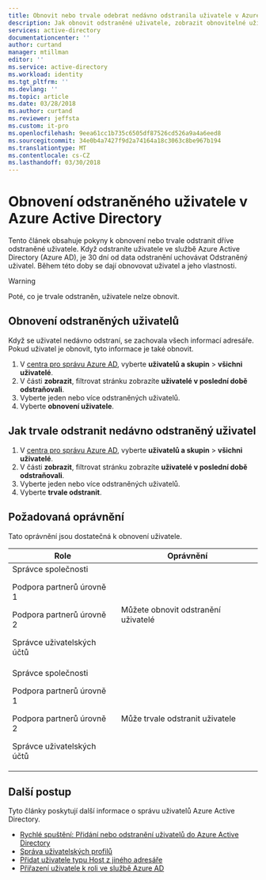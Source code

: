 ```yaml
---
title: Obnovit nebo trvale odebrat nedávno odstranila uživatele v Azure Active Directory | Microsoft Docs
description: Jak obnovit odstraněné uživatele, zobrazit obnovitelné uživatele nebo trvale odstranit uživatele v Azure Active Directory
services: active-directory
documentationcenter: ''
author: curtand
manager: mtillman
editor: ''
ms.service: active-directory
ms.workload: identity
ms.tgt_pltfrm: ''
ms.devlang: ''
ms.topic: article
ms.date: 03/28/2018
ms.author: curtand
ms.reviewer: jeffsta
ms.custom: it-pro
ms.openlocfilehash: 9eea61cc1b735c6505df87526cd526a9a4a6eed8
ms.sourcegitcommit: 34e0b4a7427f9d2a74164a18c3063c8be967b194
ms.translationtype: MT
ms.contentlocale: cs-CZ
ms.lasthandoff: 03/30/2018
---
```

# <a name="restore-a-deleted-user-in-azure-active-directory"></a>Obnovení odstraněného uživatele v Azure Active Directory

Tento článek obsahuje pokyny k obnovení nebo trvale odstranit dříve odstraněné uživatele. Když odstraníte uživatele ve službě Azure Active Directory (Azure AD), je 30 dní od data odstranění uchovávat Odstraněný uživatel. Během této doby se dají obnovovat uživatel a jeho vlastnosti. 

> [!wARNING]
> Poté, co je trvale odstraněn, uživatele nelze obnovit.


## <a name="how-to-restore-a-recently-deleted-user"></a>Obnovení odstraněných uživatelů
Když se uživatel nedávno odstraní, se zachovala všech informací adresáře. Pokud uživatel je obnovit, tyto informace je také obnovit.

1. V [centra pro správu Azure AD](https://aad.portal.azure.com), vyberte **uživatelů a skupin** &gt; **všichni uživatelé**. 
2. V části **zobrazit**, filtrovat stránku zobrazíte **uživatelé v poslední době odstraňovali**. 
3. Vyberte jeden nebo více odstraněných uživatelů.
4. Vyberte **obnovení uživatele**.

## <a name="how-to-permanently-delete-a-recently-deleted-user"></a>Jak trvale odstranit nedávno odstraněný uživatel

1. V [centra pro správu Azure AD](https://aad.portal.azure.com), vyberte **uživatelů a skupin** &gt; **všichni uživatelé**. 
2. V části **zobrazit**, filtrovat stránku zobrazíte **uživatelé v poslední době odstraňovali**. 
3. Vyberte jeden nebo více odstraněných uživatelů.
4. Vyberte **trvale odstranit**.

## <a name="required-permissions"></a>Požadovaná oprávnění
Tato oprávnění jsou dostatečná k obnovení uživatele.

Role  | Oprávnění 
--------- | ---------
Správce společnosti<p>Podpora partnerů úrovně 1<p>Podpora partnerů úrovně 2<p>Správce uživatelských účtů | Můžete obnovit odstranění uživatelé 
Správce společnosti<p>Podpora partnerů úrovně 1<p>Podpora partnerů úrovně 2<p>Správce uživatelských účtů | Může trvale odstranit uživatele

## <a name="next-steps"></a>Další postup
Tyto články poskytují další informace o správu uživatelů Azure Active Directory.

* [Rychlé spuštění: Přidání nebo odstranění uživatelů do Azure Active Directory](add-users-azure-active-directory.md)
* [Správa uživatelských profilů](active-directory-users-profile-azure-portal.md)
* [Přidat uživatele typu Host z jiného adresáře](active-directory-b2b-what-is-azure-ad-b2b.md) 
* [Přiřazení uživatele k roli ve službě Azure AD](active-directory-users-assign-role-azure-portal.md)
